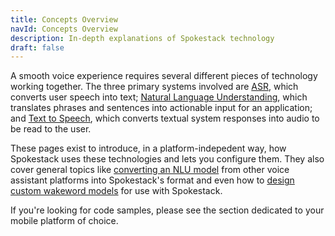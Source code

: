 ```yaml
---
title: Concepts Overview
navId: Concepts Overview
description: In-depth explanations of Spokestack technology
draft: false
---
```


A smooth voice experience requires several different pieces of technology working together. The three primary systems involved are [ASR](asr), which converts user speech into text; [Natural Language Understanding](nlu), which translates phrases and sentences into actionable input for an application; and [Text to Speech](tts), which converts textual system responses into audio to be read to the user.

These pages exist to introduce, in a platform-indepedent way, how Spokestack uses these technologies and lets you configure them. They also cover general topics like [converting an NLU model](export) from other voice assistant platforms into Spokestack's format and even how to [design custom wakeword models](wakeword-models) for use with Spokestack.

If you're looking for code samples, please see the section dedicated to your mobile platform of choice.
